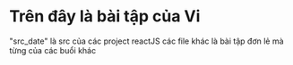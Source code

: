 # Trên đây là bài tập của Vi 
  "src_date" là src của các project reactJS 
  các file khác là bài tập đơn lẻ mà từng của các buổi khác
